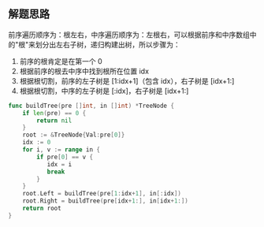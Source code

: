 <a name="KJI7y"></a>

## 解题思路

<a name="d61UJ"></a>

前序遍历顺序为：根左右，中序遍历顺序为：左根右，可以根据前序和中序数组中的"根"来划分出左右子树，递归构建出树，所以步骤为：

1. 前序的根肯定是在第一个 0
2. 根据前序的根去中序中找到根所在位置 idx
3. 根据根切割，前序的左子树是 [1:idx+1]（包含 idx），右子树是 [idx+1:]
4. 根据根切割，中序的左子树是 [:idx]，右子树是 [idx+1:]

```go
func buildTree(pre []int, in []int) *TreeNode {
    if len(pre) == 0 {
        return nil
    }
    root := &TreeNode{Val:pre[0]}
    idx := 0
    for i, v := range in {
        if pre[0] == v {
           idx = i
           break
        }
    }
    root.Left = buildTree(pre[1:idx+1], in[:idx])
    root.Right = buildTree(pre[idx+1:], in[idx+1:])
    return root
}
```
